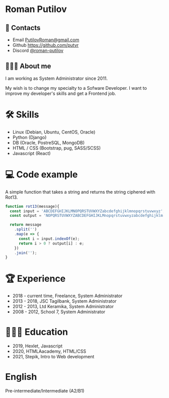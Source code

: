 # Roman Putilov
## 📲 Contacts
  - Email <PutilovRoman@gmail.com>  
  - Github <https://github.com/putvr>  
  - Discord [@roman-putilov](https://discordapp.com/users/920288291964743710/)

## 👨🏼‍💻 About me

I am working as System Administrator since 2011.

My wish is to change my specialty to a Sofware Developer. I want to improve my developer's skills and get a Frontend job.

# 🛠 Skills    
  - Linux (Debian, Ubuntu, CentOS, Oracle)
  - Python (Django)
  - DB (Oracle, PostreSQL, MongoDB)
  - HTML / CSS (Bootstrap, pug, SASS/SCSS)
  - Javascript (React)
  
# 💻 Code example
A simple function that takes a string and returns the string ciphered with Rot13.

```javascript
function rot13(message){
  const input = 'ABCDEFGHIJKLMNOPQRSTUVWXYZabcdefghijklmnopqrstuvwxyz';
  const output = 'NOPQRSTUVWXYZABCDEFGHIJKLMnopqrstuvwxyzabcdefghijklm';

  return message
    .split('')
    .map(e => {
      const i = input.indexOf(e);
      return i > 0 ? output[i] : e; 
    })
    .join('');  
}
```

# 🏆 Experience

- 2018 - current time, Freelance, System Administrator
- 2013 - 2018, JSC Tagilbank, System Administrator
- 2012 - 2013, Ltd Keramika, System Administrator
- 2008 - 2012, School 7, System Administrator

# 👨🏻‍🎓 Education 
- 2019, Hexlet, Javascript
- 2020, HTMLAacademy, HTML/CSS
- 2021, Stepik, Intro to Web development 

#  English
Pre-intermediate/Intermediate (A2/B1)
